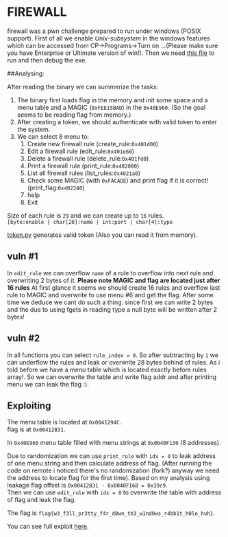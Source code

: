 # FIREWALL

firewall was a pwn challenge prepared to run under windows (POSIX support).
First of all we enable *Unix-subsystem* in the windows features which can be accessed from CP->Programs->Turn on ...(Please make sure you have Enterprise or Ultimate version of win!).
Then we need [this file](https://download.microsoft.com/download/6/2/1/6214608E-1A46-43DA-BEF4-B1A575F7CD26/Utilities%20and%20SDK%20for%20Subsystem%20for%20UNIX-based%20Applications_AMD64.exe) to run and then debug the exe.

##Analysing:

After reading the binary we can summerize the tasks:

1. The binary first loads flag in the memory and init some space and a menu table and a MAGIC (`0xFEE15BAD`) in the `0x40E960`. (So the goal seems to be reading flag from memory.)
2. After creating a token, we should authenticate with valid token to enter the system.
3. We can select 8 menu to:  
	1. Create new firewall rule (create_rule:`0x401d00`)
	2. Edit a firewall rule (edit_rule:`0x401e60`)
	3. Delete a firewall rule (delete_rule:`0x401fd0`)
	4. Print a firewall rule	(print_rule:`0x402080`)
	5. List all firewall rules (list_rules:`0x4021a0`)
	6. Check some MAGIC (with `0xFACADE`) and print flag if it is correct! (print_flag:`0x402240`)
	7. help
	8. Exit

Size of each rule is `29` and we can create up to `16` rules.  
`[byte:enable | char[20]:name | int:port | char[4]:type`  

[token.py](token.py) generates valid token (Also you can read it from memory).

## vuln #1

In `edit_rule` we can overflow `name` of a rule to overflow into next rule and overwriting 2 bytes of it. **Please note MAGIC and flag are located just after 16 rules**
At first glance it seems we should create 16 rules and overflow last rule to MAGIC and overwrite to use menu #6 and get the flag. After some time we deduce we cant do such a thing. since first we can write 2 bytes and the due to using fgets in reading type a null byte will be written after 2 bytes!  

## vuln #2

In all functions you can select `rule_index = 0`. So after subtracting by `1` we can underflow the rules and leak or overwrite 28 bytes behind of rules. As i told before we have a menu table which is located exactly before rules array!. So we can overwrite the table and write flag addr and after printing menu we can leak the flag :).


## Exploiting 

The menu table is located at `0x0041294C`.  
flag is at `0x00412B31`.  

In `0x40E960` menu table filled with menu strings at `0x0040F130` (8 addresses).  

Due to randomization we can use `print_rule` with `idx = 0` to leak address of one menu string and then calculate address of flag. (After running the code on remote i noticed there's no randomization (fork?) anyway we need the address to locate flag for the first time). Based on my analysis using leakage flag offset is `0x00412B31 - 0x0040F168 = 0x39c9`.  
Then we can use `edit_rule` with `idx = 0` to overwrite the table with address of flag and leak the flag.

The flag is `flag{w3_f3ll_pr3tty_f4r_d0wn_th3_w1nd0ws_r4bb1t_h0le_huh}`.

You can see full exploit [here](firewall_sol.py).